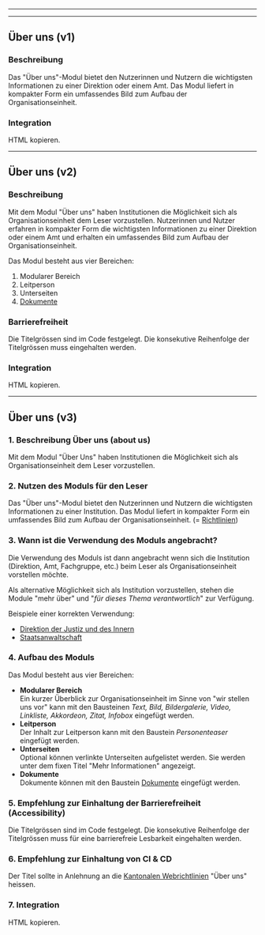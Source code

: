 
---
---
## Über uns (v1)
### Beschreibung
Das "Über uns"-Modul bietet den Nutzerinnen und Nutzern die wichtigsten Informationen zu einer Direktion oder einem Amt. Das Modul liefert in kompakter Form ein umfassendes Bild zum Aufbau der Organisationseinheit.
### Integration
HTML kopieren.

---

## Über uns (v2)
### Beschreibung
Mit dem Modul &quot;Über uns&quot; haben Institutionen die Möglichkeit sich als Organisationseinheit dem Leser vorzustellen. Nutzerinnen und Nutzer erfahren in kompakter Form die wichtigsten Informationen zu einer Direktion oder einem Amt und erhalten ein umfassendes Bild zum Aufbau der Organisationseinheit.




Das Modul besteht aus vier Bereichen:

1. Modularer Bereich
2. Leitperson
3. Unterseiten
4. [Dokumente](https://styleguide.zh.ch/modules/download_list/download_list.html)


### Barrierefreiheit
Die Titelgrössen sind im Code festgelegt. Die konsekutive Reihenfolge der Titelgrössen muss eingehalten werden.

### Integration
HTML kopieren.

---

## Über uns (v3)

### 1. Beschreibung Über uns (about us)

Mit dem Modul &quot;Über Uns&quot; haben Institutionen die Möglichkeit sich als Organisationseinheit dem Leser vorzustellen.

### 2. Nutzen des Moduls für den Leser

Das &quot;Über uns&quot;-Modul bietet den Nutzerinnen und Nutzern die wichtigsten Informationen zu einer Institution. Das Modul liefert in kompakter Form ein umfassendes Bild zum Aufbau der Organisationseinheit. (= [Richtlinien](https://we.one-inside.com/confluence/pages/viewpage.action?pageId=185387326#id-%C3%9Cberuns-Vorgaben)) 


### 3. Wann ist die Verwendung des Moduls angebracht?

Die Verwendung des Moduls ist dann angebracht wenn sich die Institution (Direktion, Amt, Fachgruppe, etc.) beim Leser als Organisationseinheit vorstellen möchte.

Als alternative Möglichkeit sich als Institution vorzustellen, stehen die Module &quot;mehr über&quot; und &quot;_für dieses Thema verantwortlich_&quot; zur Verfügung. 

Beispiele einer korrekten Verwendung:

- [Direktion der Justiz und des Innern](https://zh.ch/de/direktion-der-justiz-und-des-innern.html)
- [Staatsanwaltschaft](www.zh.ch/de/direktion-der-justiz-und-des-innern/staatsanwaltschaft.html)

### 4. Aufbau des Moduls

Das Modul besteht aus vier Bereichen:

- **Modularer Bereich**  
 Ein kurzer Überblick zur Organisationseinheit im Sinne von &quot;wir stellen uns vor&quot; kann mit den Bausteinen _Text, Bild, Bildergalerie, Video, Linkliste, Akkordeon, Zitat, Infobox_ eingefügt werden.
- <b>Leitperson</b>  
 Der Inhalt zur Leitperson kann mit den Baustein _Personenteaser_ eingefügt werden.
- **Unterseiten**  
Optional können verlinkte Unterseiten aufgelistet werden. Sie werden unter dem fixen Titel &quot;Mehr Informationen&quot; angezeigt.
- **Dokumente**   
Dokumente können mit den Baustein [Dokumente](https://styleguide.zh.ch/modules/download_list/download_list.html) eingefügt werden.

### 5. Empfehlung zur Einhaltung der Barrierefreiheit (Accessibility)

Die Titelgrössen sind im Code festgelegt. Die konsekutive Reihenfolge der Titelgrössen muss für eine barrierefreie Lesbarkeit eingehalten werden.

### 6. Empfehlung zur Einhaltung von CI &amp; CD

Der Titel sollte in Anlehnung an die [Kantonalen Webrichtlinien](https://we.one-inside.com/confluence/pages/viewpage.action?pageId=185387326#id-%C3%9Cberuns-Vorgaben) &quot;Über uns&quot; heissen. 


### 7. Integration

HTML kopieren.
